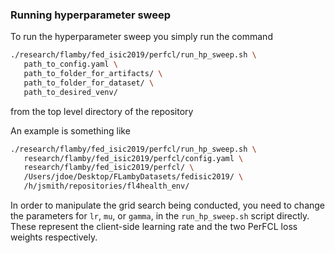### Running hyperparameter sweep

To run the hyperparameter sweep you simply run the command

```bash
./research/flamby/fed_isic2019/perfcl/run_hp_sweep.sh \
   path_to_config.yaml \
   path_to_folder_for_artifacts/ \
   path_to_folder_for_dataset/ \
   path_to_desired_venv/
```

from the top level directory of the repository

An example is something like
``` bash
./research/flamby/fed_isic2019/perfcl/run_hp_sweep.sh \
   research/flamby/fed_isic2019/perfcl/config.yaml \
   research/flamby/fed_isic2019/perfcl/ \
   /Users/jdoe/Desktop/FLambyDatasets/fedisic2019/ \
   /h/jsmith/repositories/fl4health_env/
```

In order to manipulate the grid search being conducted, you need to change the parameters for `lr`, `mu`, or `gamma`, in the `run_hp_sweep.sh` script directly. These represent the client-side learning rate and the two PerFCL loss weights respectively.
